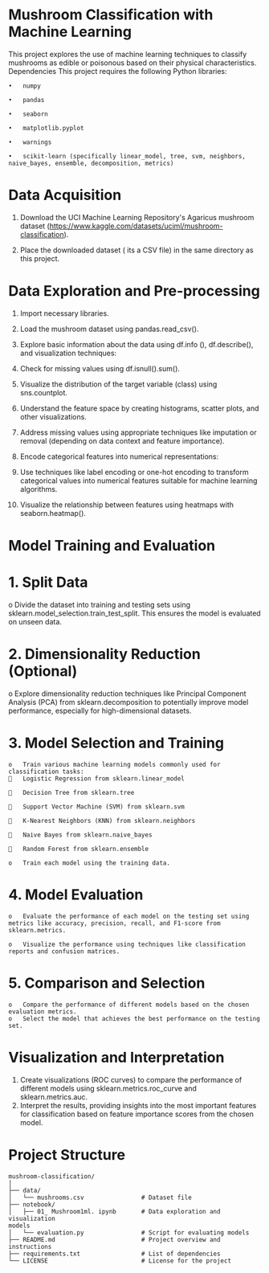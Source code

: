 # Mushroom Classification with Machine Learning

This project explores the use of machine learning techniques to classify mushrooms as edible or poisonous based on their physical characteristics.
Dependencies
  This project requires the following Python libraries:

    •	numpy

    •	pandas

    •	seaborn

    •	matplotlib.pyplot

    •	warnings

    •	scikit-learn (specifically linear_model, tree, svm, neighbors, naive_bayes, ensemble, decomposition, metrics)

# Data Acquisition

  1.	Download the UCI Machine Learning Repository's Agaricus mushroom dataset (https://www.kaggle.com/datasets/uciml/mushroom-classification).
   
  2.	Place the downloaded dataset ( its a CSV file) in the same directory as this project.

# Data Exploration and Pre-processing

  1.	Import necessary libraries.
  
  2.	Load the mushroom dataset using pandas.read_csv().
	
  3.	Explore basic information about the data using df.info (), df.describe(), and visualization techniques:
	
  4.	Check for missing values using df.isnull().sum().

  5.	Visualize the distribution of the target variable (class) using sns.countplot.

  6.	Understand the feature space by creating histograms, scatter plots, and other visualizations.

  7.	Address missing values using appropriate techniques like imputation or removal (depending on data context and feature importance).
	
  8.	Encode categorical features into numerical representations:

  9.	Use techniques like label encoding or one-hot encoding to transform categorical values into numerical features suitable for machine learning algorithms.
  
  10.	Visualize the relationship between features using heatmaps with seaborn.heatmap().
# Model Training and Evaluation

 # 1.	Split Data
   o	Divide the dataset into training and testing sets using sklearn.model_selection.train_test_split. This ensures the model is evaluated on unseen data.
# 2.	Dimensionality Reduction (Optional)
   o	Explore dimensionality reduction techniques like Principal Component Analysis (PCA) from sklearn.decomposition to potentially improve model performance, especially for high-dimensional datasets.
# 3.	Model Selection and Training
    o	Train various machine learning models commonly used for classification tasks:
    	Logistic Regression from sklearn.linear_model

    	Decision Tree from sklearn.tree

    	Support Vector Machine (SVM) from sklearn.svm

    	K-Nearest Neighbors (KNN) from sklearn.neighbors

    	Naive Bayes from sklearn.naive_bayes

    	Random Forest from sklearn.ensemble

    o	Train each model using the training data.

# 4.	Model Evaluation
    o	Evaluate the performance of each model on the testing set using metrics like accuracy, precision, recall, and F1-score from sklearn.metrics.

    o	Visualize the performance using techniques like classification reports and confusion matrices.
# 5.	Comparison and Selection
    o	Compare the performance of different models based on the chosen evaluation metrics.
    o	Select the model that achieves the best performance on the testing set.
# Visualization and Interpretation
  1.	Create visualizations (ROC curves) to compare the performance of different models using sklearn.metrics.roc_curve and sklearn.metrics.auc.
  2.	Interpret the results, providing insights into the most important features for classification based on feature importance scores from the chosen model.

# Project Structure
    mushroom-classification/
    │
    ├── data/
    │   └── mushrooms.csv                # Dataset file
    ├── notebook/
    │   ├── 01_ Mushroom1ml. ipynb       # Data exploration and visualization
    models
    │   └── evaluation.py                # Script for evaluating models
    ├── README.md                        # Project overview and instructions
    ├── requirements.txt                 # List of dependencies
    └── LICENSE                          # License for the project


